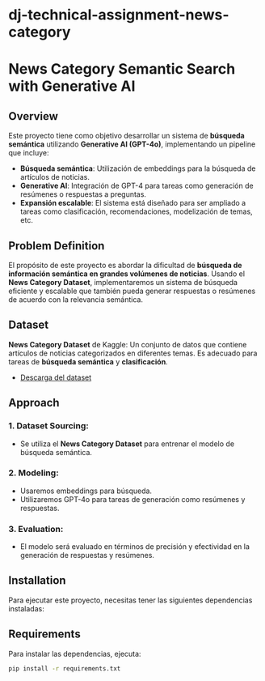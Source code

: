 # dj-technical-assignment-news-category

# News Category Semantic Search with Generative AI

## Overview

Este proyecto tiene como objetivo desarrollar un sistema de **búsqueda semántica** utilizando **Generative AI (GPT-4o)**, implementando un pipeline que incluye:

- **Búsqueda semántica**: Utilización de embeddings para la búsqueda de artículos de noticias.
- **Generative AI**: Integración de GPT-4 para tareas como generación de resúmenes o respuestas a preguntas.
- **Expansión escalable**: El sistema está diseñado para ser ampliado a tareas como clasificación, recomendaciones, modelización de temas, etc.

## Problem Definition

El propósito de este proyecto es abordar la dificultad de **búsqueda de información semántica en grandes volúmenes de noticias**. Usando el **News Category Dataset**, implementaremos un sistema de búsqueda eficiente y escalable que también pueda generar respuestas o resúmenes de acuerdo con la relevancia semántica.

## Dataset

**News Category Dataset** de Kaggle: Un conjunto de datos que contiene artículos de noticias categorizados en diferentes temas. Es adecuado para tareas de **búsqueda semántica** y **clasificación**.

- [Descarga del dataset](https://www.kaggle.com/datasets/rmisra/news-category-dataset)

## Approach

### 1. **Dataset Sourcing**:
   - Se utiliza el **News Category Dataset** para entrenar el modelo de búsqueda semántica.

### 2. **Modeling**:
   - Usaremos embeddings para búsqueda.
   - Utilizaremos GPT-4o para tareas de generación como resúmenes y respuestas.

### 3. **Evaluation**:
   - El modelo será evaluado en términos de precisión y efectividad en la generación de respuestas y resúmenes.

## Installation

Para ejecutar este proyecto, necesitas tener las siguientes dependencias instaladas:

## Requirements

Para instalar las dependencias, ejecuta:

```bash
pip install -r requirements.txt
